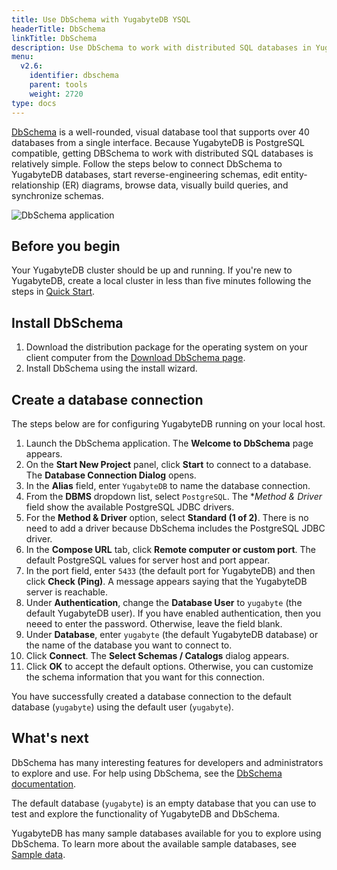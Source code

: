 ```yaml
---
title: Use DbSchema with YugabyteDB YSQL
headerTitle: DbSchema
linkTitle: DbSchema
description: Use DbSchema to work with distributed SQL databases in YugabyteDB.
menu:
  v2.6:
    identifier: dbschema
    parent: tools
    weight: 2720
type: docs
---
```


[DbSchema](https://dbschema.com/) is a well-rounded, visual database tool that supports over 40 databases from a single interface. Because YugabyteDB is PostgreSQL compatible, getting DBSchema to work with distributed SQL databases is relatively simple. Follow the steps below to connect DbSchema to YugabyteDB databases, start reverse-engineering schemas, edit entity-relationship (ER) diagrams, browse data, visually build queries, and synchronize schemas.

![DbSchema application](/images/develop/tools/dbschema/dbschema-application.png)

## Before you begin

Your YugabyteDB cluster should be up and running. If you're new to YugabyteDB, create a local cluster in less than five minutes following the steps in [Quick Start](../../../quick-start/install).

## Install DbSchema

1. Download the distribution package for the operating system on your client computer from the [Download DbSchema page](https://dbschema.com/download.html).
2. Install DbSchema using the install wizard.

## Create a database connection

The steps below are for configuring YugabyteDB running on your local host.

1. Launch the DbSchema application. The **Welcome to DbSchema** page appears.
2. On the **Start New Project** panel, click **Start** to connect to a database. The **Database Connection Dialog** opens.
3. In the **Alias** field, enter `YugabyteDB` to name the database connection.
4. From the **DBMS** dropdown list, select `PostgreSQL`. The **Method & Driver* field show the available PostgreSQL JDBC drivers.
5. For the **Method & Driver** option, select **Standard (1 of 2)**. There is no need to add a driver because DbSchema includes the PostgreSQL JDBC driver.
7. In the **Compose URL** tab, click **Remote computer or custom port**. The default PostgreSQL values for server host and port appear.
8. In the port field, enter `5433` (the default port for YugabyteDB) and then click **Check (Ping)**. A message appears saying that the YugabyteDB server is reachable.
9. Under **Authentication**, change the **Database User** to `yugabyte` (the default YugabyteDB user). If you have enabled authentication, then you neeed to enter the password. Otherwise, leave the field blank.
10. Under **Database**, enter `yugabyte` (the default YugabyteDB database) or the name of the database you want to connect to.
11. Click **Connect**. The **Select Schemas / Catalogs** dialog appears.
12. Click **OK** to accept the default options. Otherwise, you can customize the schema information that you want for this connection.

You have successfully created a database connection to the default database (`yugabyte`) using the default user (`yugabyte`).

## What's next

DbSchema has many interesting features for developers and administrators to explore and use. For help using DbSchema, see the [DbSchema documentation](https://dbschema.com/documentation/index.html).

The default database (`yugabyte`) is an empty database that you can use to test and explore the functionality of YugabyteDB and DbSchema.

YugabyteDB has many sample databases available for you to explore using DbSchema. To learn more about the available sample databases, see [Sample data](../../sample-data/).

